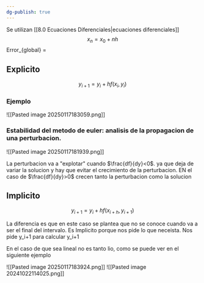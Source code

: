 ```yaml
---
dg-publish: true
---
```

Se utilizan [[8.0 Ecuaciones Diferenciales|ecuaciones diferenciales]]
$$x_{n}=x_{0}+nh $$
Error_{global} = 


## Explicito
$$y_{i+1}=y_{i}+hf(x_{i}, y_{i})$$

### Ejemplo 
![[Pasted image 20250117183059.png]]
### Estabilidad del metodo de euler: analisis de la propagacion de una perturbacion.

![[Pasted image 20250117181939.png]]

La perturbacion va a "explotar" cuando $\frac{df}{dy}<0$. ya que deja de variar la solucion y hay que evitar el crecimiento de la perturbacion. EN el caso de $\frac{df}{dy}>0$ crecen tanto la perturbacion como la solucion

## Implicito 
$$y_{i+1}=y_{i}+hf(x_{i+h}, y_{i+1})$$

La diferencia es que en este caso se plantea que no se conoce cuando va a ser el final del intervalo. Es Implicito porque nos pide lo que neceista. Nos pide y_i+1 para calcular y_i+1

En el caso de que sea lineal no es tanto lio, como se puede ver en el siguiente ejemplo 

![[Pasted image 20250117183924.png]]
![[Pasted image 20241022114025.png]]

